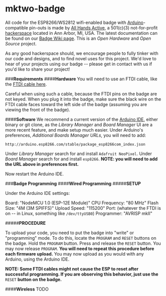 # mktwo-badge
All code for the ESP8266/WS2812 wifi-enabled badge with [Arduino]-compatible pin-outs is made by [All Hands Active], a 501(c)(3) not-for-profit [hackerspace] located in Ann Arbor, MI, USA.  The latest documentation can be found on our [Badge Wiki page].  This is an *Open Hardware* and *Open Source* project.

As any good hackerspace should, we encourage people to fully tinker with our code and designs, and to find novel uses for this project.  We'd love to hear of your projects using our badge -- please get in contact with us if you'd like to share your project!

###**Requirements**
####**Hardware**
You will need to use an FTDI cable, like the [FTDI cable here].

Careful when using such a cable, because the FTDI pins on the badge are not keyed.  When you plug it into the badge, make sure the black wire on the FTDI cable faces toward the left side of the badge (assuming you are viewing the front of the badge).

####**Software**
We recommend a current version of the [Arduino IDE], either binary or git clone, as the *Library Manager* and *Board Manager* UI are a more recent feature, and make setup much easier.
Under Arduino's preferences, *Additional Boards Manager URLs*, you will need to add:

`http://arduino.esp8266.com/stable/package_esp8266com_index.json`

Under *Library Manager* search for and install `Adafruit NeoPixel`.
Under *Board Manager* search for and install `esp8266`.
**NOTE: you will need to add the URL above in preferences first.**

Now restart the Arduino IDE.

###**Badge Programming**
####**Wired Programming**
#####**SETUP**

Under the Arduino IDE settings:

Board: "NodeMCU 1.0 (ESP-12E Module)"
CPU Frequency: "80 MHz"
Flash Size: "4M (3M SPIFFS)"
Upload Speed: "115200"
Port: (whatever the FTDI is on -- in Linux, something like `/dev/ttyUSB0`)
Programmer: "AVRISP mkII"

#####**PROCEDURE**

To upload your code, you need to put the badge into "write" or "programming" mode.  To do this, locate the `PROGRAM` and `RESET` buttons on the badge.  Hold the `PROGRAM` button. Press and release the `RESET` button. You may now release `PROGRAM`. **You will need to repeat this procedure before each firmware upload.**
You may now upload as you would with any Arduino, using the Arduino IDE.

**NOTE: Some FTDI cables might not cause the ESP to reset after successful programming.  If you are observing this behavior, just use the** `RESET` **button on the badge.**

####**Wireless**
TODO

[All Hands Active]:http://www.allhandsactive.org/
[hackerspace]:http://hackerspaces.org/
[Badge Wiki Page]:http://wiki.allhandsactive.org/Mktwo_Badge
[Arduino]:https://www.arduino.cc
[Arduino IDE]:https://www.arduino.cc/en/Main/Software
[FTDI cable here]:https://www.sparkfun.com/products/9717
